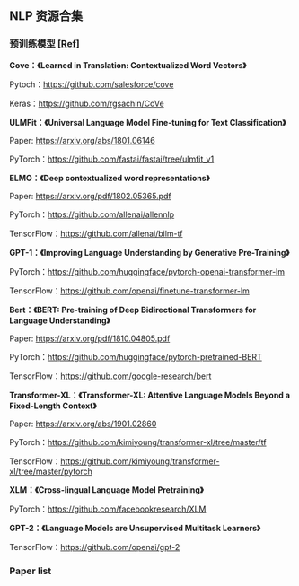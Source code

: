 ## NLP 资源合集

### 预训练模型 [[Ref](https://mp.weixin.qq.com/s/8_UZeAUtBElaO9aY5iSo-g)]

**Cove：《Learned in Translation: Contextualized Word Vectors》**

Pytoch：https://github.com/salesforce/cove

Keras：https://github.com/rgsachin/CoVe

**ULMFit：《Universal Language Model Fine-tuning for Text Classification》**

Paper:  https://arxiv.org/abs/1801.06146

PyTorch：https://github.com/fastai/fastai/tree/ulmfit_v1

**ELMO：《Deep contextualized word representations》**

Paper:  https://arxiv.org/pdf/1802.05365.pdf

PyTorch：https://github.com/allenai/allennlp

TensorFlow：https://github.com/allenai/bilm-tf

**GPT-1：《Improving Language Understanding by Generative Pre-Training》**

PyTorch：https://github.com/huggingface/pytorch-openai-transformer-lm

TensorFlow：https://github.com/openai/finetune-transformer-lm

**Bert：《BERT: Pre-training of Deep Bidirectional Transformers for Language Understanding》**

Paper: https://arxiv.org/pdf/1810.04805.pdf

PyTorch：https://github.com/huggingface/pytorch-pretrained-BERT

TensorFlow：https://github.com/google-research/bert

**Transformer-XL：《Transformer-XL: Attentive Language Models Beyond a Fixed-Length Context》**

Paper: https://arxiv.org/abs/1901.02860

PyTorch：https://github.com/kimiyoung/transformer-xl/tree/master/tf

TensorFlow：https://github.com/kimiyoung/transformer-xl/tree/master/pytorch

**XLM：《Cross-lingual Language Model Pretraining》**

PyTorch：https://github.com/facebookresearch/XLM

**GPT-2：《Language Models are Unsupervised Multitask Learners》**

TensorFlow：https://github.com/openai/gpt-2

### Paper list

